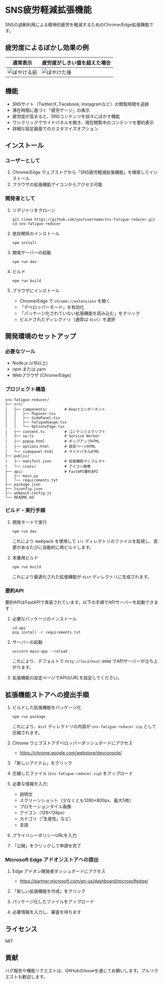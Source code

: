 # SNS疲労軽減拡張機能

SNSの過剰利用による精神的疲労を軽減するためのChrome/Edge拡張機能です。

## 疲労度によるぼかし効果の例

| 通常表示 | 疲労度がしきい値を超えた場合 |
|-----------|-----------------------------|
| ![ぼやける前](sns-fatigue-reducer/before_blur.png) | ![ぼやけた後](sns-fatigue-reducer/after_blur.png) |


## 機能

- SNSサイト（Twitter/X, Facebook, Instagramなど）の閲覧時間を追跡
- 滞在時間に基づく「疲労ゲージ」の表示
- 疲労度が高まると、SNSコンテンツを徐々にぼかす機能
- ワンクリックでサイドパネルを開き、現在閲覧中のコンテンツを要約表示
- 詳細な設定画面でのカスタマイズオプション

## インストール

### ユーザーとして

1. Chrome/Edge ウェブストアから「SNS疲労軽減拡張機能」を検索してインストール
2. ブラウザの拡張機能アイコンからアクセス可能

### 開発者として

1. リポジトリをクローン
   ```
   git clone https://github.com/yourusername/sns-fatigue-reducer.git
   cd sns-fatigue-reducer
   ```

2. 依存関係のインストール
   ```
   npm install
   ```

3. 開発サーバーの起動
   ```
   npm run dev
   ```

4. ビルド
   ```
   npm run build
   ```

5. ブラウザにインストール
   - Chrome/Edge で `chrome://extensions` を開く
   - 「デベロッパーモード」を有効化
   - 「パッケージ化されていない拡張機能を読み込む」をクリック
   - ビルドされたディレクトリ（通常は `dist`）を選択

## 開発環境のセットアップ

### 必要なツール

- Node.js (v16以上)
- npm または yarn
- Webブラウザ (Chrome/Edge)

### プロジェクト構造

```
sns-fatigue-reducer/
├── src/
│   ├── components/        # Reactコンポーネント
│   │   ├── Popover.tsx
│   │   ├── SidePanel.tsx
│   │   ├── FatigueGauge.tsx
│   │   └── OptionsPage.tsx
│   ├── content.ts         # コンテンツスクリプト
│   ├── sw.ts              # Service Worker
│   ├── popup.html         # ポップアップHTML
│   ├── options.html       # 設定ページHTML
│   └── sidepanel.html     # サイドパネルHTML
├── public/
│   ├── manifest.json      # 拡張機能マニフェスト
│   └── icons/             # アイコン画像
├── api/                   # FastAPI要約API
│   ├── main.py
│   └── requirements.txt
├── package.json
├── tsconfig.json
├── webpack.config.js
└── README.md
```

### ビルド・実行手順

1. 開発モードで実行
   ```
   npm run dev
   ```
   
   これにより webpack を使用して `src` ディレクトリのファイルを監視し、変更があるたびに自動的に再ビルドします。

2. 本番用ビルド
   ```
   npm run build
   ```
   
   これにより最適化された拡張機能が `dist` ディレクトリに生成されます。

### 要約API

要約APIはFastAPIで実装されています。以下の手順でAPIサーバーを起動できます：

1. 必要なパッケージのインストール
   ```
   cd api
   pip install -r requirements.txt
   ```

2. サーバーの起動
   ```
   uvicorn main:app --reload
   ```
   
   これにより、デフォルトで `http://localhost:8000` でAPIサーバーが立ち上がります。

3. 拡張機能の設定ページでAPIのURLを設定してください。

## 拡張機能ストアへの提出手順

1. ビルドした拡張機能をパッケージ化
   ```
   npm run package
   ```
   
   これにより、`dist` ディレクトリの内容が `sns-fatigue-reducer.zip` として圧縮されます。

2. Chrome ウェブストアデベロッパーダッシュボードにアクセス
   - https://chrome.google.com/webstore/devconsole/

3. 「新しいアイテム」をクリック

4. 圧縮したファイル (`sns-fatigue-reducer.zip`) をアップロード

5. 必要な情報を入力:
   - 説明文
   - スクリーンショット（少なくとも1280×800px、最大5枚）
   - プロモーションタイル画像
   - アイコン（128×128px）
   - カテゴリ（「生産性」など）
   - 言語

6. プライバシーポリシーURLを入力

7. 「公開」をクリックして申請を完了

### Microsoft Edge アドオンストアへの提出

1. Edge アドオン開発者ダッシュボードにアクセス
   - https://partner.microsoft.com/en-us/dashboard/microsoftedge/

2. 「新しい拡張機能を作成」をクリック

3. パッケージ化したファイルをアップロード

4. 必要情報を入力し、審査を待ちます

## ライセンス

MIT

## 貢献

バグ報告や機能リクエストは、GitHubのIssueを通じてお願いします。プルリクエストも歓迎します。
